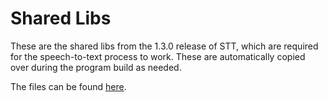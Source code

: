 # Shared Libs

These are the shared libs from the 1.3.0 release of STT, which are required for the speech-to-text process to work.
These are automatically copied over during the program build as needed.

The files can be found [here](https://github.com/coqui-ai/STT/releases/tag/v1.3.0).


